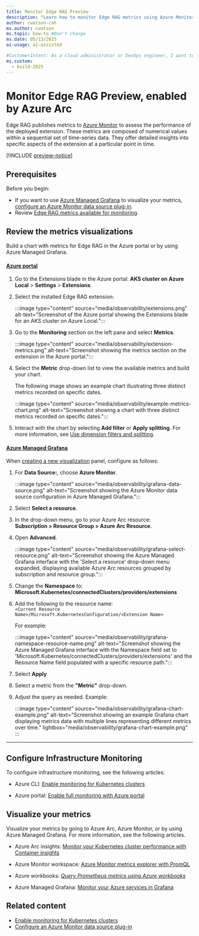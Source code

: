 ```yaml
---
title: Monitor Edge RAG Preview
description: "Learn how to monitor Edge RAG metrics using Azure Monitor, Azure Managed Grafana, and Azure Arc for better insights."
author: cwatson-cat
ms.author: cwatson
ms.topic: how-to #Don't change
ms.date: 05/13/2025
ai-usage: ai-assisted

#CustomerIntent: As a cloud administrator or DevOps engineer, I want to monitor Edge RAG metrics using Azure Monitor, Azure Managed Grafana, and Azure Arc so that I can gain detailed insights into the performance and health of my deployed extensions and infrastructure.
ms.custom:
  - build-2025
---
```


# Monitor Edge RAG Preview, enabled by Azure Arc

Edge RAG publishes metrics to [Azure Monitor](/azure/azure-monitor/fundamentals/overview) to assess the performance of the deployed extension. These metrics are composed of numerical values within a sequential set of time-series data. They offer detailed insights into specific aspects of the extension at a particular point in time.

[!INCLUDE [preview-notice](includes/preview-notice.md)]

## Prerequisites

Before you begin:

- If you want to use [Azure Managed Grafana](/azure/managed-grafana/overview) to visualize your metrics, [configure an Azure Monitor data source plug-in](/azure/azure-monitor/visualize/grafana-plugin#configure-an-azure-monitor-data-source-plug-in).
- Review [Edge RAG metrics available for monitoring](observability-metrics.md).

## Review the metrics visualizations

Build a chart with metrics for Edge RAG in the Azure portal or by using Azure Managed Grafana.

#### [Azure portal](#tab/azure-portal)

1. Go to the Extensions blade in the Azure portal: **AKS cluster on Azure Local** > **Settings** > **Extensions**.

1. Select the installed Edge RAG extension:

   :::image type="content" source="media/observability/extensions.png" alt-text="Screenshot of the Azure portal showing the Extensions blade for an AKS cluster on Azure Local.":::

1. Go to the **Monitoring** section on the left pane and select **Metrics**.

   :::image type="content" source="media/observability/extension-metrics.png" alt-text="Screenshot showing the metrics section on the extension in the Azure portal.":::

1. Select the **Metric** drop-down list to view the available metrics and build your chart.

   The following image shows an example chart illustrating three distinct metrics recorded on specific dates.

   :::image type="content" source="media/observability/example-metrics-chart.png" alt-text="Screenshot showing a chart with three distinct metrics recorded on specific dates.":::

1. Interact with the chart by selecting **Add filter** or **Apply splitting**. For more information, see [Use dimension filters and splitting](/azure/azure-monitor/metrics/analyze-metrics#use-dimension-filters-and-splitting).

#### [Azure Managed Grafana](#tab/azure-managed-grafana)

When [creating a new visualization](https://grafana.com/docs/grafana/latest/dashboards/build-dashboards/create-dashboard/) panel, configure as follows:

1. For **Data Source:**, choose **Azure Monitor**.
 
   :::image type="content" source="media/observability/grafana-data-source.png" alt-text="Screenshot showing the Azure Monitor data source configuration in Azure Managed Grafana.":::  
1. Select **Select a resource**.  
1. In the drop-down menu, go to your Azure Arc resource:  
   **Subscription > Resource Group > Azure Arc Resource**.
1. Open **Advanced**.  

   :::image type="content" source="media/observability/grafana-select-resource.png" alt-text="Screenshot showing the Azure Managed Grafana interface with the 'Select a resource' drop-down menu expanded, displaying available Azure Arc resources grouped by subscription and resource group.":::  

1. Change the **Namespace** to: **Microsoft.Kubernetes/connectedClusters/providers/extensions**  
1. Add the following to the resource name:  
  `<Current Resource Name>/Microsoft.KubernetesConfiguration/<Extension Name>`

   For example:  

      :::image type="content" source="media/observability/grafana-namespace-resource-name.png" alt-text="Screenshot showing the Azure Managed Grafana interface with the Namespace field set to 'Microsoft.Kubernetes/connectedClusters/providers/extensions' and the Resource Name field populated with a specific resource path.":::  
1. Select **Apply**  
1. Select a metric from the **"Metric"** drop-down.  
1. Adjust the query as needed. Example:  

   :::image type="content" source="media/observability/grafana-chart-example.png" alt-text="Screenshot showing an example Grafana chart displaying metrics data with multiple lines representing different metrics over time." lightbox="media/observability/grafana-chart-example.png" :::

----

## Configure Infrastructure Monitoring

To configure infrastructure monitoring, see the following articles:

- Azure CLI: [Enable monitoring for Kubernetes clusters](/azure/azure-monitor/containers/kubernetes-monitoring-enable)

- Azure portal: [Enable full monitoring with Azure portal](/azure/azure-monitor/containers/kubernetes-monitoring-enable?tabs=cli#enable-full-monitoring-with-azure-portal)

## Visualize your metrics

Visualize your metrics by going to Azure Arc, Azure Monitor, or by using Azure Managed Grafana. For more information, see the following articles.

- Azure Arc insights: [Monitor your Kubernetes cluster performance with Container insights](/azure/azure-monitor/containers/container-insights-analyze)

- Azure Monitor workspace: [Azure Monitor metrics explorer with PromQL](/azure/azure-monitor/metrics/metrics-explorer)

- Azure workbooks: [*Query Prometheus metrics using Azure workbooks*](/azure/azure-monitor/metrics/prometheus-workbooks)

- Azure Managed Grafana: [Monitor your Azure services in Grafana](/azure/azure-monitor/visualize/grafana-plugin)

## Related content

- [Enable monitoring for Kubernetes clusters](/azure/azure-monitor/containers/kubernetes-monitoring-enable)
- [Configure an Azure Monitor data source plug-in](/azure/azure-monitor/visualize/grafana-plugin#configure-an-azure-monitor-data-source-plug-in)
